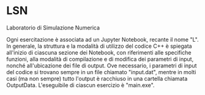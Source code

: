 # LSN
Laboratorio di Simulazione Numerica

Ogni esercitazione è associata ad un Jupyter Notebook, recante il nome "L<numero esercitazione>".
In generale, la struttura e la modalità di utilizzo del codice C++ è spiegata all'inizio di ciascuna sezione dei Notebook, con riferimenti alle specifiche funzioni, alla modalità di compilazione e di modifica dei parametri di input, nonché all'ubicazione dei file di output.
Ove necessario, i parametri di input del codice si trovano sempre in un file chiamato "input.dat", mentre in molti casi (ma non sempre) tutto l'output è racchiuso in una cartella chiamata OutputData. 
L'eseguibile di ciascun esercizio è "main.exe".
